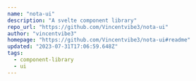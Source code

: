 ```yaml
---
name: "nota-ui"
description: "A svelte component library"
repo_url: "https://github.com/Vincentvibe3/nota-ui"
author: "vincentvibe3"
homepage: "https://github.com/Vincentvibe3/nota-ui#readme"
updated: "2023-07-31T17:06:59.648Z"
tags: 
  - component-library
  - ui
---
```

